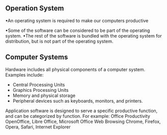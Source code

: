 
## Operation System
•An operating system is required to make our computers productive

•Some of the software can be considered to be part of the operating system.
•The rest of the software is bundled with the operating system for distribution, but is not part of the operating system.

## Computer Systems 
Hardware includes all physical components of a computer system. Examples include:
- Central Processing Units
- Graphics Processing Units
- Memory and physical storage
- Peripheral devices such as keyboards, monitors, and printers.

Application software is designed to serve a specific productive function, and can be categorized by function.
For example:
Office Productivity
OpenOffice, Libre Office, Microsoft Office
Web Browsing
Chrome, Firefox, Opera, Safari, Internet Explorer
